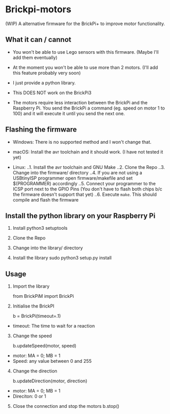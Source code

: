 # Brickpi-motors

(WIP) A alternative firmware for the BrickPi+ to improve motor functionality.

## What it can / cannot

* You won't be able to use Lego sensors with this firmware.
(Maybe I'll add them eventually)

* At the moment you won't be able to use more than 2 motors.
(I'll add this feature probably very soon)

* I just provide a python library.

* This DOES NOT work on the BrickPi3

* The motors require less interaction between the BrickPi and
the Raspberry Pi. You send the BrickPi a command (eg. speed
on motor 1 to 100) and it will execute it until you send the
next one.

## Flashing the firmware

* Windows: There is no supported method and I won't change that.

* macOS: Install the avr toolchain and it should work. (I have not
tested it yet)

* Linux:
..1. Install the avr toolchain and GNU Make
..2. Clone the Repo
..3. Change into the firmware/ directory
..4. If you are not using a USBtinyISP programmer open firmware/makefile
and set $(PROGRAMMER) accordingly
..5. Connect your programmer to the ICSP port next to the GPIO Pins 
(You don't have to flash both chips b/c the firmware doesn't support that yet)
..6. Execute `make`. This should compile and flash the firmware

## Install the python library on your Raspberry Pi

1. Install python3 setuptools

2. Clone the Repo

3. Change into the library/ directory

4. Install the library
    sudo python3 setup.py install

## Usage

1. Import the library

    from BrickPiM import BrickPi

2. Initialise the BrickPI

    b = BrickPi(timeout=.1)

  * timeout: The time to wait for a reaction

3. Change the speed

    b.updateSpeed(motor, speed)

  * motor: MA = 0; MB = 1
  * Speed: any value between 0 and 255

4. Change the direction

    b.updateDirection(motor, direction)

  * motor: MA = 0; MB = 1
  * Direciton: 0 or 1

5. Close the connection and stop the motors
    b.stop()

